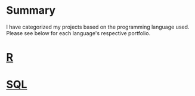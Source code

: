 # Summary
I have categorized my projects based on the programming language used. Please see below for each language's respective portfolio.

# [R](https://github.com/michelleng95/R-Portfolio)

# [SQL](https://github.com/michelleng95/SQL-Portfolio)

